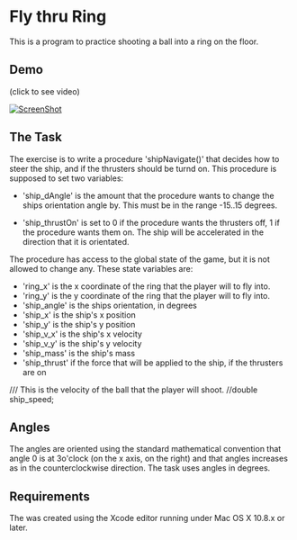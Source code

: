 Fly thru Ring
====================

This is a program to practice shooting a ball into a ring on the floor.

Demo
------

(click to see video)

[![ScreenShot](https://i.ytimg.com/vi/ZzzNkz60B9I/hqdefault.jpg)](http://www.youtube.com/watch?v=ZzzNkz60B9I)

The Task
--------

The exercise is to write a procedure 'shipNavigate()' that decides how to steer the ship, and if the thrusters should
be turnd on.  This procedure is supposed to set two variables:

* 'ship_dAngle'  is the amount that the procedure wants to change the ships orientation angle by.  This must be in the range  -15..15 degrees.

* 'ship_thrustOn' is set to 0 if the procedure wants the thrusters off, 1 if the procedure wants them on.  The ship will be accelerated in the direction that it is orientated.

The procedure has access to the global state of the game, but it is not allowed to change any.  These
state variables are:

* 'ring_x'  is the x coordinate of the ring that the player will to fly into.
* 'ring_y'  is the y coordinate of the ring that the player will to fly into.
* 'ship_angle' is the ships orientation, in degrees
* 'ship_x'   is the ship's x position
* 'ship_y'   is the ship's y position
* 'ship_v_x' is the ship's x velocity
* 'ship_v_y' is the ship's y velocity
* 'ship_mass' is the ship's mass
* 'ship_thrust' if the force that will be applied to the ship, if the thrusters are on

/// This is the velocity of the ball that the player will shoot.
//double ship_speed;

Angles
------

The angles are oriented using the standard mathematical convention that angle 0 is at 3o'clock (on the x axis, on the right)
and that angles increases as in the counterclockwise direction.  The task uses angles in degrees.


Requirements
---------------
The was created using the Xcode editor running under Mac OS X 10.8.x or later. 

